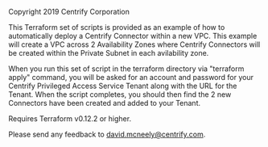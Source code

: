 Copyright 2019 Centrify Corporation
 
This Terraform set of scripts is provided as an example of how to automatically deploy a Centrify Connector within a new VPC. This example will create a VPC across 2 Availability Zones where Centrify Connectors will be created within the Private Subnet in each avilability zone. 

When you run this set of script in the terraform directory via "terraform apply" command, you will be asked for an account and password for your Centrify Privileged Access Service Tenant along with the URL for the Tenant. When the script completes, you should then find the 2 new Connectors have been created and added to your Tenant. 

Requires Terraform v0.12.2 or higher.

Please send any feedback to david.mcneely@centrify.com. 

